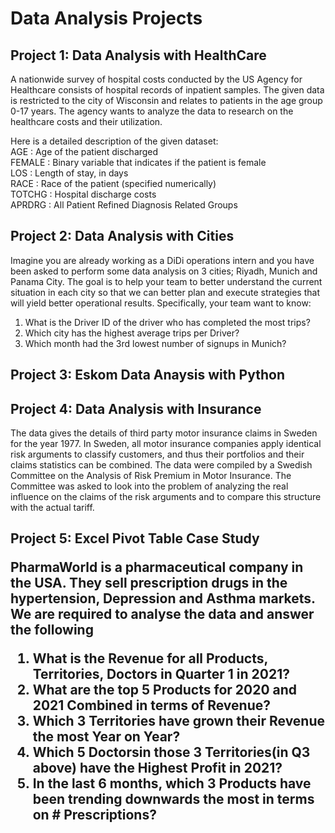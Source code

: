 # Data Analysis Projects

<h2>Project 1: Data Analysis with HealthCare</h2>

A nationwide survey of hospital costs conducted by the US Agency for Healthcare consists of hospital records of inpatient samples. The given data is restricted to the city of Wisconsin and relates to patients in the age group 0-17 years. The agency wants to analyze the data to research on the healthcare costs and their utilization.

Here is a detailed description of the given dataset:<br>
AGE : Age of the patient discharged<br>
FEMALE : Binary variable that indicates if the patient is female<br>
LOS : Length of stay, in days<br>
RACE : Race of the patient (specified numerically)<br>
TOTCHG : Hospital discharge costs<br>
APRDRG : All Patient Refined Diagnosis Related Groups<br>

<h2>Project 2: Data Analysis with Cities</h2>

Imagine you are already working as a DiDi operations intern and you have been asked to
perform some data analysis on 3 cities; Riyadh, Munich and Panama City. The goal is to help
your team to better understand the current situation in each city so that we can better plan and
execute strategies that will yield better operational results. Specifically, your team want to know:<br>

1. What is the Driver ID of the driver who has completed the most trips?<br>
2. Which city has the highest average trips per Driver?<br>
3. Which month had the 3rd lowest number of signups in Munich?<br>

<h2>Project 3: Eskom Data Anaysis with Python</h2>

<h2>Project 4: Data Analysis with Insurance</h2>

The data gives the details of third party motor insurance claims in Sweden for the year 1977. In Sweden, all motor insurance companies apply identical risk arguments to classify customers, and thus their portfolios and their claims statistics can be combined. The data were compiled by a Swedish Committee on the Analysis of Risk Premium in Motor Insurance. The Committee was asked to look into the problem of analyzing the real influence on the claims of the risk arguments and to compare this structure with the actual tariff.

<h2>Project 5: Excel Pivot Table Case Study

PharmaWorld is a pharmaceutical company in  the USA. They sell prescription drugs in the hypertension, Depression and Asthma markets.<br>
We are required to analyse the data and answer the following<br>
  
1. What is the Revenue for all Products, Territories, Doctors in Quarter 1 in 2021?<br>
2. What are the top 5 Products for 2020 and 2021 Combined in terms of Revenue?<br>
3. Which 3 Territories have grown their Revenue the most Year on Year?<br>
4. Which 5 Doctorsin those 3 Territories(in Q3 above) have the Highest Profit in 2021?<br>
5. In the last 6 months, which 3 Products have been trending downwards the most in terms on # Prescriptions?<br>

 



